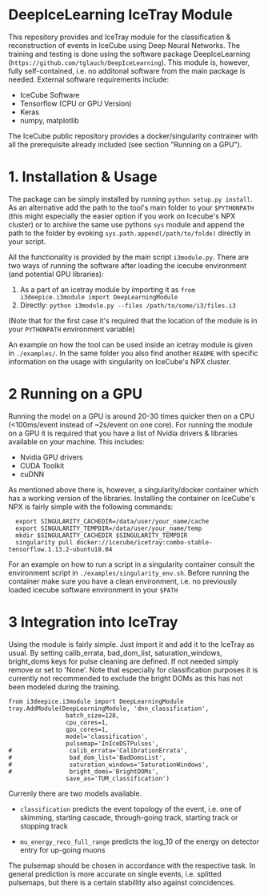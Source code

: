 # DeepIceLearning IceTray Module

This repository provides and IceTray module for the classification & reconstruction of events in IceCube using Deep Neural Networks. The training and testing is done using the software package DeepIceLearning (`https://github.com/tglauch/DeepIceLearning`). This module is, however, fully self-contained, i.e. no additonal software from the main package is needed. External software requirements include:
- IceCube Software
- Tensorflow (CPU or GPU Version)
- Keras
- numpy, matplotlib

The IceCube public repository provides a docker/singularity contrainer with all the prerequisite already included (see section "Running on a GPU").

# 1. Installation & Usage

The package can be simply installed by running `python setup.py install`. As an alternative add the path to the tool's main folder to your `$PYTHONPATH` (this might especially the easier option if you work on Icecube's NPX cluster) or to archive the same use pythons `sys` module and append the path to the folder by evoking `sys.path.append(/path/to/folde)` directly in your script.

All the functionality is provided by the main script `i3module.py`. There are two ways of running the software after loading the icecube environment (and potential GPU libraries):

1. As a part of an icetray module by importing it as `from i3deepice.i3module import DeepLearningModule`
2. Directly: `python i3module.py --files /path/to/some/i3/files.i3 `

(Note that for the first case it's required that the location of the module is in your `PYTHONPATH` environment variable)

An example on how the tool can be used inside an icetray module is given in `./examples/`. In the same folder you also find another `README` with specific information on the usage with singularity on IceCube's NPX cluster.


# 2 Running on a GPU

Running the model on a GPU is around 20-30 times quicker then on a CPU (<100ms/event instead of ~2s/event on one core). For running the module on a GPU it is required that you have a list of Nvidia drivers & libraries available on your machine. 
This includes:
  - Nvidia GPU drivers
  - CUDA Toolkit
  - cuDNN
  
As mentioned above there is, however, a singularity/docker container which has a working version of the libraries. Installing the container on IceCube's NPX is fairly simple with the following commands:

```
  export SINGULARITY_CACHEDIR=/data/user/your_name/cache
  export SINGULARITY_TEMPDIR=/data/user/your_name/temp
  mkdir $SINGULARITY_CACHEDIR $SINGULARITY_TEMPDIR
  singularity pull docker://icecube/icetray:combo-stable-tensorflow.1.13.2-ubuntu18.04
  ```
 
For an example on how to run a script in a singularity container consult the environment script in `./examples/singularity_env.sh`. Before running the container make sure you have a clean environment, i.e. no previously loaded icecube software environment in your `$PATH`


# 3 Integration into IceTray

Using the module is fairly simple. Just import it and add it to the IceTray as usual. By setting calib_errata, bad_dom_list, saturation_windows, bright_doms keys for pulse cleaning are defined. If not needed simply remove or set to 'None'. Note that especially for classification purposes it is currently not recommended to exclude the bright DOMs as this has not been modeled during the training.

```
from i3deepice.i3module import DeepLearningModule
tray.AddModule(DeepLearningModule, 'dnn_classification',
                batch_size=128,
                cpu_cores=1,
                gpu_cores=1,
                model='classification',
                pulsemap='InIceDSTPulses',
#                calib_errata='CalibrationErrata',
#                bad_dom_list='BadDomsList',
#                saturation_windows='SaturationWindows',
#                bright_doms='BrightDOMs',
                save_as='TUM_classification')
```

Currenly there are two models available.

  - `classification` predicts the event topology of the event, i.e. one of skimming, starting cascade, through-going track, starting track or stopping track
  
  - `mu_energy_reco_full_range` predicts the log_10 of the energy on detector entry for up-going muons
  
  
The pulsemap should be chosen in accordance with the respective task. In general prediction is more accurate on single events, i.e. splitted pulsemaps, but there is a certain stabillity also against coincidences.
